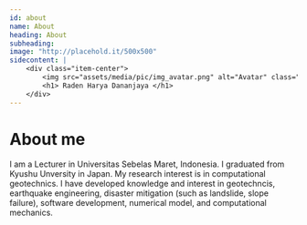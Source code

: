 ```yaml
---
id: about
name: About
heading: About
subheading: 
image: "http://placehold.it/500x500"
sidecontent: |
    <div class="item-center">
        <img src="assets/media/pic/img_avatar.png" alt="Avatar" class="avatar square-300">
        <h1> Raden Harya Dananjaya </h1>
    </div>
---
```

# About me 
I am a Lecturer in Universitas Sebelas Maret, Indonesia. I graduated from Kyushu Unversity in Japan. My research interest is in computational geotechnics. I have developed knowledge and interest in geotechncis, earthquake engineering, disaster mitigation (such as landslide, slope failure), software development, numerical model, and computational mechanics.

